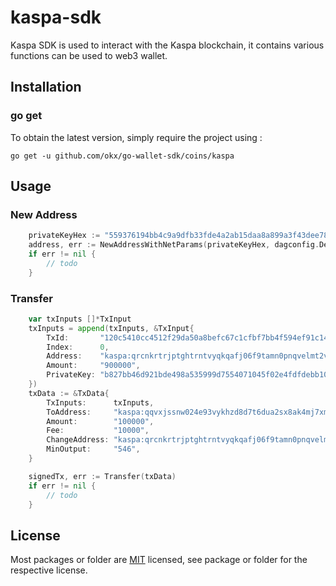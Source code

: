 # kaspa-sdk
Kaspa SDK is used to interact with the Kaspa blockchain, it contains various functions can be used to web3 wallet.

## Installation

### go get

To obtain the latest version, simply require the project using :

```shell
go get -u github.com/okx/go-wallet-sdk/coins/kaspa
```

## Usage
### New Address
```go
	privateKeyHex := "559376194bb4c9a9dfb33fde4a2ab15daa8a899a3f43dee787046f57d5f7b10a"
	address, err := NewAddressWithNetParams(privateKeyHex, dagconfig.DevnetParams)
	if err != nil {
		// todo
	}
```

###  Transfer 
```go
	var txInputs []*TxInput
	txInputs = append(txInputs, &TxInput{
		TxId:       "120c5410cc4512f29da50a8befc67c1cfbf7bb4f594ef91c14741150d8dadd24",
		Index:      0,
		Address:    "kaspa:qrcnkrtrjptghtrntvyqkqafj06f9tamn0pnqvelmt2vmz68yp4gqj5lnal2h",
		Amount:     "900000",
		PrivateKey: "b827bb46d921bde498a535999d7554071045f02e4fdfdebb10b08583f1c6afbe",
	})
	txData := &TxData{
		TxInputs:      txInputs,
		ToAddress:     "kaspa:qqvxjssnw024e93vykhzd8d7t6dua2sx8ak4mj7xm8s9370yevxcv0jgl2xfj", // 443642da97444e52af9eb35e3d32d6270f47d255854b63299b29f21c1ded4c7c
		Amount:        "100000",
		Fee:           "10000",
		ChangeAddress: "kaspa:qrcnkrtrjptghtrntvyqkqafj06f9tamn0pnqvelmt2vmz68yp4gqj5lnal2h",
		MinOutput:     "546",
	}

	signedTx, err := Transfer(txData)
	if err != nil {
		// todo
	}
```

## License
Most packages or folder are [MIT](<https://github.com/okx/go-wallet-sdk/blob/main/coins/kaspa/LICENSE>) licensed, see package or folder for the respective license.
